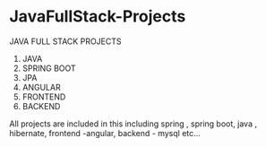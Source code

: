 # JavaFullStack-Projects


JAVA FULL STACK PROJECTS 

1) JAVA
2) SPRING BOOT
3) JPA
4) ANGULAR
5) FRONTEND
6) BACKEND

All projects are included in this including spring , spring boot, java , hibernate, frontend -angular, backend - mysql etc...

